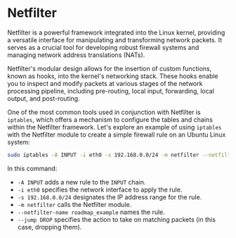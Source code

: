 # Netfilter

Netfilter is a powerful framework integrated into the Linux kernel, providing a versatile interface for manipulating and transforming network packets. It serves as a crucial tool for developing robust firewall systems and managing network address translations (NATs).

Netfilter's modular design allows for the insertion of custom functions, known as hooks, into the kernel's networking stack. These hooks enable you to inspect and modify packets at various stages of the network processing pipeline, including pre-routing, local input, forwarding, local output, and post-routing.

One of the most common tools used in conjunction with Netfilter is `iptables`, which offers a mechanism to configure the tables and chains within the Netfilter framework. Let's explore an example of using `iptables` with the Netfilter module to create a simple firewall rule on an Ubuntu Linux system:

```bash
sudo iptables -A INPUT -i eth0 -s 192.168.0.0/24 -m netfilter --netfilter-name roadmap_example --jump DROP
```

In this command:

- `-A INPUT` adds a new rule to the `INPUT` chain.
- `-i eth0` specifies the network interface to apply the rule.
- `-s 192.168.0.0/24` designates the IP address range for the rule.
- `-m netfilter` calls the Netfilter module.
- `--netfilter-name roadmap_example` names the rule.
- `--jump DROP` specifies the action to take on matching packets (in this case, dropping them).
